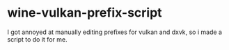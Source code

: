 # wine-vulkan-prefix-script
I got annoyed at manually editing prefixes for vulkan and dxvk, so i made a script to do it for me.
